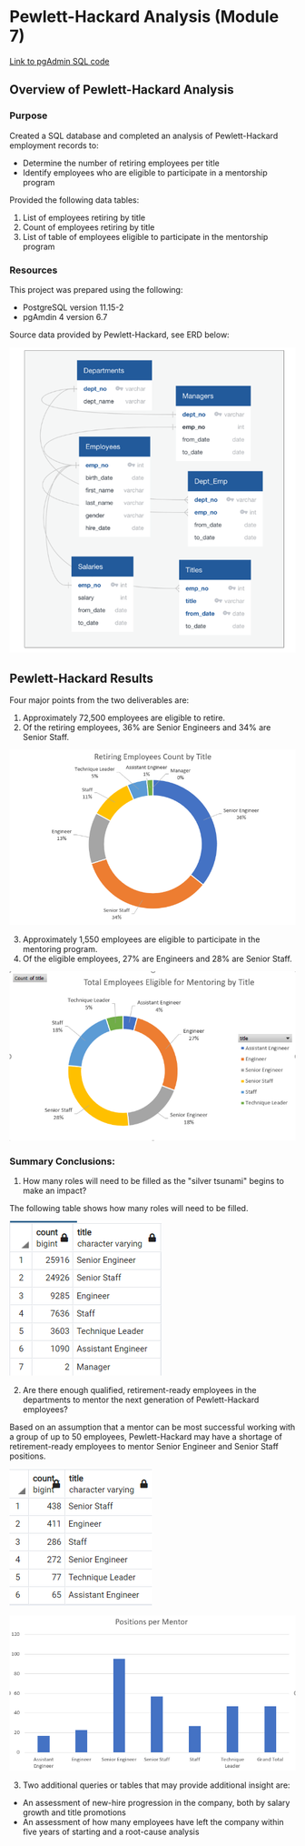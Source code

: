 # Pewlett-Hackard Analysis (Module 7)

[Link to pgAdmin SQL code](Employee.Database_challenge.sql)

## Overview of Pewlett-Hackard Analysis

### Purpose
Created a SQL database and completed an analysis of Pewlett-Hackard employment records to:
* Determine the number of retiring employees per title
* Identify employees who are eligible to participate in a mentorship program

Provided the following data tables:

1. List of employees retiring by title
2. Count of employees retiring by title
3. List of table of employees eligible to participate in the mentorship program

### Resources

This project was prepared using the following:
* PostgreSQL version 11.15-2
* pgAmdin 4 version 6.7

Source data provided by Pewlett-Hackard, see ERD below:

![Pewlett-Hackard Data ERD](Employee_ERD.PNG)

## Pewlett-Hackard Results

Four major points from the two deliverables are:
1. Approximately 72,500 employees are eligible to retire.
2. Of the retiring employees, 36% are Senior Engineers and 34% are Senior Staff.  

![Pewlett-Hackard Retiring Employees](Retiring_Employee_Title_Count.PNG)

3. Approximately 1,550 employees are eligible to participate in the mentoring program.
4. Of the eligible employees, 27% are Engineers and 28% are Senior Staff.

![Pewlett-Hackard Mentoring Employees](Mentoring_Employee_Title_Count.PNG)

### Summary Conclusions:
1. How many roles will need to be filled as the "silver tsunami" begins to make an impact?

The following table shows how many roles will need to be filled.

![Pewlett-Hackard Retiring Count](count.PNG)

2. Are there enough qualified, retirement-ready employees in the departments to mentor the next generation of Pewlett-Hackard employees?

Based on an assumption that a mentor can be most successful working with a group of up to 50 employees, Pewlett-Hackard may have a shortage of retirement-ready employees to mentor Senior Engineer and Senior Staff positions.

![Pewlett-Hackard Retiring Count](count_mentor.PNG)

![Pewlett-Hackard Positions per Mentor](positions_per_mentor.PNG)

3. Two additional queries or tables that may provide additional insight are:
* An assessment of new-hire progression in the company, both by salary growth and title promotions
* An assessment of how many employees have left the company within five years of starting and a root-cause analysis
